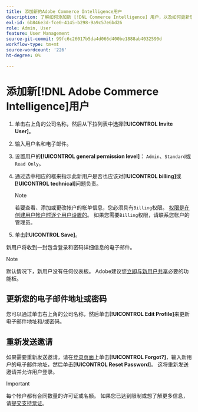```yaml
---
title: 添加新的Adobe Commerce Intelligence用户
description: 了解如何添加新 [!DNL Commerce Intelligence] 用户，以及如何更新您的用户名或密码。
exl-id: 6b846e3d-fce0-4145-b298-9a9c57e6bd26
role: Admin, User
feature: User Management
source-git-commit: 99fc6c26017b5da4d066d400be1888ab4032590d
workflow-type: tm+mt
source-wordcount: '226'
ht-degree: 0%

---
```


# 添加新[!DNL Adobe Commerce Intelligence]用户

1. 单击右上角的公司名称，然后从下拉列表中选择&#x200B;**[!UICONTROL Invite User]**。
1. 输入用户名和电子邮件。
1. 设置用户的&#x200B;**[!UICONTROL general permission level]**： `Admin`、`Standard`或`Read Only`。
1. 通过选中相应的框来指示此新用户是否也应该对&#x200B;**[!UICONTROL billing]**&#x200B;或&#x200B;**[!UICONTROL technical]**&#x200B;问题负责。

   >[!NOTE]
   >
   >若要查看、添加或更改帐户的帐单信息，您必须具有`Billing`权限。 [权限是在创建用户帐户时逐个用户设置的](../../administrator/user-management/user-management.md)。 如果您需要`Billing`权限，请联系您帐户的管理员。

1. 单击&#x200B;**[!UICONTROL Save]**。

新用户将收到一封包含登录和密码详细信息的电子邮件。

>[!NOTE]
>
>默认情况下，新用户没有任何仪表板。 Adobe建议您[立即与新用户共享](../../data-user/dashboards/share-dashboard-with-users.md)必要的功能板。

## 更新您的电子邮件地址或密码

您可以通过单击右上角的公司名称，然后单击&#x200B;**[!UICONTROL Edit Profile]**&#x200B;来更新电子邮件地址和/或密码。

## 重新发送邀请

如果需要重新发送邀请，请在[登录页面](https://dashboard.rjmetrics.com/v2/session/create)上单击&#x200B;**[!UICONTROL Forgot?]**，输入新用户的电子邮件地址，然后单击&#x200B;**[!UICONTROL Reset Password]**。 这将重新发送邀请并允许用户登录。

>[!IMPORTANT]
>
>每个帐户都有合同数量的许可证或名额。 如果您已达到限制或想了解更多信息，请[提交支持票证](https://experienceleague.adobe.com/docs/commerce-knowledge-base/kb/troubleshooting/miscellaneous/mbi-service-policies.html?lang=zh-Hans)。
